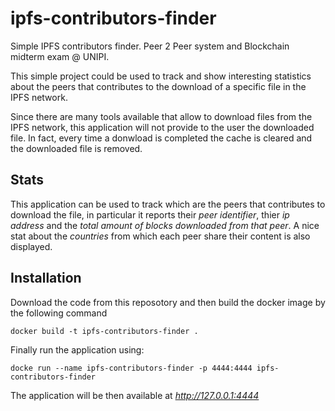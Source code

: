 # ipfs-contributors-finder
Simple IPFS contributors finder. Peer 2 Peer system and Blockchain midterm exam @ UNIPI.
 
This simple project could be used to track and show interesting statistics about the peers that contributes to the download of a 
specific file in the IPFS network.

Since there are many tools available that allow to download files from the IPFS network,
this application will not provide to the user the downloaded file. In fact, every time a donwload
is completed the cache is cleared and the downloaded file is removed.

## Stats
This application can be used to track which are the peers that contributes to download the file,
in particular it reports their *peer identifier*, thier *ip address* and the *total amount of blocks downloaded from that peer*.
A nice stat about the *countries* from which each peer share their content is also displayed.


## Installation
Download the code from this reposotory and then build the docker image by the following command
```
docker build -t ipfs-contributors-finder .
```
Finally run the application using:
```
docke run --name ipfs-contributors-finder -p 4444:4444 ipfs-contributors-finder
```
The application will be then available at *http://127.0.0.1:4444*
